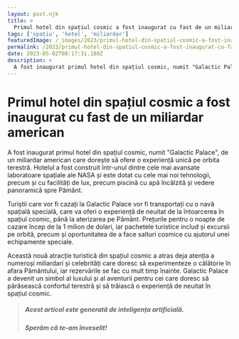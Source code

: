 ```yaml
---
layout: post.njk
title: >
  Primul hotel din spațiul cosmic a fost inaugurat cu fast de un miliardar american
tags: ['spațiu', 'hotel', 'miliardar']
featuredImage: /_images/2023/primul-hotel-din-spatiul-cosmic-a-fost-inaugurat-cu-fast-de-un-miliardar-american.jpg
permalink: /2023/primul-hotel-din-spatiul-cosmic-a-fost-inaugurat-cu-fast-de-un-miliardar-american.html
date: 2023-05-02T08:17:31.180Z
description: >
  A fost inaugurat primul hotel din spațiul cosmic, numit "Galactic Palace", de un miliardar american care dorește să ofere o experiență unică pe orbita terestră. Hotelul a fost construit într-unul dintre cele mai avansate laboratoare spațiale ale NASA și este dotat cu cele mai noi tehnologii, precum și cu facilități de lux, precum piscină cu apă încălzită și vedere panoramică spre Pământ.
---
```


# Primul hotel din spațiul cosmic a fost inaugurat cu fast de un miliardar american

A fost inaugurat primul hotel din spațiul cosmic, numit "Galactic Palace", de un miliardar american care dorește să ofere o experiență unică pe orbita terestră. Hotelul a fost construit într-unul dintre cele mai avansate laboratoare spațiale ale NASA și este dotat cu cele mai noi tehnologii, precum și cu facilități de lux, precum piscină cu apă încălzită și vedere panoramică spre Pământ.

Turiștii care vor fi cazați la Galactic Palace vor fi transportați cu o navă spațială specială, care va oferi o experiență de neuitat de la întoarcerea în spațiul cosmic, până la aterizarea pe Pământ. Prețurile pentru o noapte de cazare încep de la 1 milion de dolari, iar pachetele turistice includ și excursii pe orbită, precum și oportunitatea de a face salturi cosmice cu ajutorul unei echipamente speciale.

Această nouă atracție turistică din spațiul cosmic a atras deja atenția a numeroși miliardari și celebrități care doresc să experimenteze o călătorie în afara Pământului, iar rezervările se fac cu mult timp înainte. Galactic Palace a devenit un simbol al luxului și al aventurii pentru cei care doresc să părăsească confortul terestră și să trăiască o experiență de neuitat în spațiul cosmic.

> ##### Acest articol este generată de inteligența artificială.
> ##### Sperăm că te-am înveselit!
